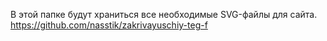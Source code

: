 В этой папке будут храниться все необходимые SVG-файлы для сайта.
https://github.com/nasstik/zakrivayuschiy-teg-f